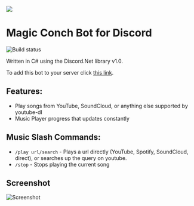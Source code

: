 
![](https://i.imgur.com/Uv8fWNY.png)

Magic Conch Bot for Discord
===================

![Build status](https://github.com/tristanmcpherson/MagicConchBot/actions/workflows/docker-publish.yml/badge.svg?branch=master)


Written in C# using the Discord.Net library v1.0.

To add this bot to your server click [this link](https://discordapp.com/oauth2/authorize?client_id=267000484420780045&scope=bot&permissions=540048384).

**Features:**
------------------

- Play songs from YouTube, SoundCloud, or anything else supported by youtube-dl
- Music Player progress that updates constantly

**Music Slash Commands:**
------------------

- `/play url/search` - Plays a url directly (YouTube, Spotify, SoundCloud, direct), or searches up the query on youtube.
- `/stop` - Stops playing the current song


**Screenshot**
------------------
![Screenshot](https://i.imgur.com/lwnKGuG.png)
